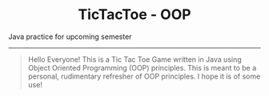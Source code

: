<h1 align = "center">TicTacToe - OOP</h1>

Java practice for upcoming semester

---

>Hello Everyone! This is a Tic Tac Toe Game written in Java using Object Oriented Programming (OOP) principles. 
>This is meant to be a personal, rudimentary refresher of OOP principles.
I hope it is of some use!
